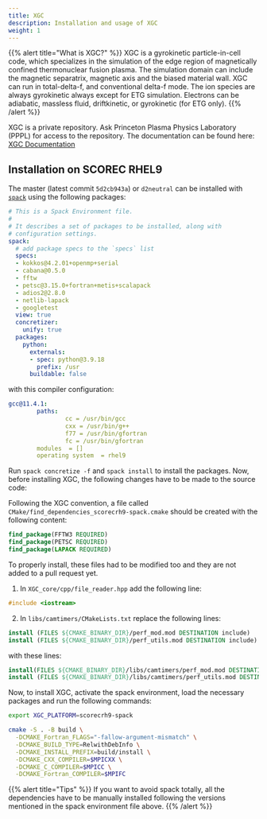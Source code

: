 ```yaml
---
title: XGC
description: Installation and usage of XGC
weight: 1
---
```

{{% alert title="What is XGC?" %}}
XGC is a gyrokinetic particle-in-cell code, which specializes in the simulation of the edge region of magnetically confined thermonuclear fusion plasma. The simulation domain can include the magnetic separatrix, magnetic axis and the biased material wall. XGC can run in total-delta-f, and conventional delta-f mode. The ion species are always gyrokinetic always except for ETG simulation. Electrons can be adiabatic, massless fluid, driftkinetic, or gyrokinetic (for ETG only).
{{% /alert %}}

XGC is a private repository. Ask Princeton Plasma Physics Laboratory (PPPL) for access to the repository. The documentation can be found here: [XGC Documentation](https://xgc.pppl.gov/html/index.html)


## Installation on SCOREC RHEL9
The master (latest commit `5d2cb943a`) or `d2neutral` can be installed with [`spack`](https://spack.readthedocs.io/en/latest/) using the following packages:

```yaml
# This is a Spack Environment file.
#
# It describes a set of packages to be installed, along with
# configuration settings.
spack:
  # add package specs to the `specs` list
  specs:
  - kokkos@4.2.01+openmp+serial
  - cabana@0.5.0
  - fftw
  - petsc@3.15.0+fortran+metis+scalapack
  - adios2@2.8.0
  - netlib-lapack
  - googletest
  view: true
  concretizer:
    unify: true
  packages:
    python:
      externals:
      - spec: python@3.9.18
        prefix: /usr
      buildable: false
```

with this compiler configuration:
```yaml
gcc@11.4.1:
        paths:
                cc = /usr/bin/gcc
                cxx = /usr/bin/g++
                f77 = /usr/bin/gfortran
                fc = /usr/bin/gfortran
        modules  = []
        operating system  = rhel9
```

Run `spack concretize -f` and `spack install` to install the packages. Now, before installing XGC, the following changes have to be made to the source code:

Following the XGC convention, a file called `CMake/find_dependencies_scorecrh9-spack.cmake`
should be created with the following content:

```cmake
find_package(FFTW3 REQUIRED)
find_package(PETSC REQUIRED)
find_package(LAPACK REQUIRED)
```

To properly install, these files had to be modified too and they are not added to a pull request yet.

1. In `XGC_core/cpp/file_reader.hpp` add the following line:
```cpp
#include <iostream>
```
2. In `libs/camtimers/CMakeLists.txt` replace the following lines:
```cmake
install (FILES ${CMAKE_BINARY_DIR}/perf_mod.mod DESTINATION include)
install (FILES ${CMAKE_BINARY_DIR}/perf_utils.mod DESTINATION include)
```
with these lines:
```cmake
install(FILES ${CMAKE_BINARY_DIR}/libs/camtimers/perf_mod.mod DESTINATION include)
install (FILES ${CMAKE_BINARY_DIR}/libs/camtimers/perf_utils.mod DESTINATION include)
```

Now, to install XGC, activate the spack environment, load the necessary packages and run the following commands:

```bash
export XGC_PLATFORM=scorecrh9-spack

cmake -S . -B build \
  -DCMAKE_Fortran_FLAGS="-fallow-argument-mismatch" \
  -DCMAKE_BUILD_TYPE=RelwithDebInfo \
  -DCMAKE_INSTALL_PREFIX=build/install \
  -DCMAKE_CXX_COMPILER=$MPICXX \
  -DCMAKE_C_COMPILER=$MPICC \
  -DCMAKE_Fortran_COMPILER=$MPIFC
```

{{% alert title="Tips" %}}
If you want to avoid spack totally, all the dependencies have to be manually installed following the versions mentioned in the spack
environment file above.
{{% /alert %}}